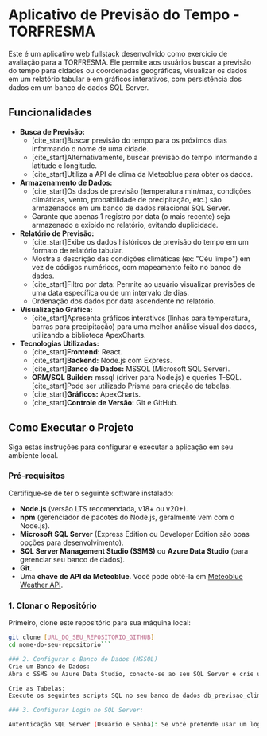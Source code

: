 # Aplicativo de Previsão do Tempo - TORFRESMA

Este é um aplicativo web fullstack desenvolvido como exercício de avaliação para a TORFRESMA. Ele permite aos usuários buscar a previsão do tempo para cidades ou coordenadas geográficas, visualizar os dados em um relatório tabular e em gráficos interativos, com persistência dos dados em um banco de dados SQL Server.

## Funcionalidades

* **Busca de Previsão:**
    * [cite_start]Buscar previsão do tempo para os próximos dias informando o nome de uma cidade.
    * [cite_start]Alternativamente, buscar previsão do tempo informando a latitude e longitude.
    * [cite_start]Utiliza a API de clima da Meteoblue para obter os dados.
* **Armazenamento de Dados:**
    * [cite_start]Os dados de previsão (temperatura min/max, condições climáticas, vento, probabilidade de precipitação, etc.) são armazenados em um banco de dados relacional SQL Server.
    * Garante que apenas 1 registro por data (o mais recente) seja armazenado e exibido no relatório, evitando duplicidade.
* **Relatório de Previsão:**
    * [cite_start]Exibe os dados históricos de previsão do tempo em um formato de relatório tabular.
    * Mostra a descrição das condições climáticas (ex: "Céu limpo") em vez de códigos numéricos, com mapeamento feito no banco de dados.
    * [cite_start]Filtro por data: Permite ao usuário visualizar previsões de uma data específica ou de um intervalo de dias.
    * Ordenação dos dados por data ascendente no relatório.
* **Visualização Gráfica:**
    * [cite_start]Apresenta gráficos interativos (linhas para temperatura, barras para precipitação) para uma melhor análise visual dos dados, utilizando a biblioteca ApexCharts.
* **Tecnologias Utilizadas:**
    * [cite_start]**Frontend:** React.
    * [cite_start]**Backend:** Node.js com Express.
    * [cite_start]**Banco de Dados:** MSSQL (Microsoft SQL Server).
    * **ORM/SQL Builder:** mssql (driver para Node.js) e queries T-SQL. [cite_start]Pode ser utilizado Prisma para criação de tabelas.
    * [cite_start]**Gráficos:** ApexCharts.
    * [cite_start]**Controle de Versão:** Git e GitHub.

## Como Executar o Projeto

Siga estas instruções para configurar e executar a aplicação em seu ambiente local.

### Pré-requisitos

Certifique-se de ter o seguinte software instalado:

* **Node.js** (versão LTS recomendada, v18+ ou v20+).
* **npm** (gerenciador de pacotes do Node.js, geralmente vem com o Node.js).
* **Microsoft SQL Server** (Express Edition ou Developer Edition são boas opções para desenvolvimento).
* **SQL Server Management Studio (SSMS)** ou **Azure Data Studio** (para gerenciar seu banco de dados).
* **Git**.
* Uma **chave de API da Meteoblue**. Você pode obtê-la em [Meteoblue Weather API](https://www.meteoblue.com/weather-api).

### 1. Clonar o Repositório

Primeiro, clone este repositório para sua máquina local:

```bash
git clone [URL_DO_SEU_REPOSITORIO_GITHUB]
cd nome-do-seu-repositorio```

### 2. Configurar o Banco de Dados (MSSQL)
Crie um Banco de Dados:
Abra o SSMS ou Azure Data Studio, conecte-se ao seu SQL Server e crie um novo banco de dados. Sugerimos o nome db_previsao_clima.

Crie as Tabelas:
Execute os seguintes scripts SQL no seu banco de dados db_previsao_clima.

### 3. Configurar Login no SQL Server:

Autenticação SQL Server (Usuário e Senha): Se você pretende usar um login SQL Server (como sa), defina uma senha forte para ele e certifique-se de que o SQL Server está configurado para "Mixed Mode Authentication" (Modo de Autenticação SQL Server e Windows).
